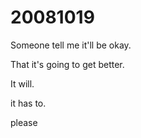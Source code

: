 # 20081019

Someone tell me it'll be okay.

That it's going to get better.

It will.

it has to.

please
